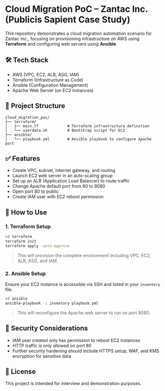 # Cloud Migration PoC – Zantac Inc. (Publicis Sapient Case Study)

This repository demonstrates a cloud migration automation scenario for Zantac Inc., focusing on provisioning infrastructure on AWS using **Terraform** and configuring web servers using **Ansible**.

## 🛠 Tech Stack
- AWS (VPC, EC2, ALB, ASG, IAM)
- Terraform (Infrastructure as Code)
- Ansible (Configuration Management)
- Apache Web Server (on EC2 instances)

## 📁 Project Structure

```
cloud_migration_poc/
├── terraform/
│   ├── main.tf             # Terraform infrastructure definition
│   └── userdata.sh         # Bootstrap script for EC2
├── ansible/
│   └── playbook.yml        # Ansible playbook to configure Apache port
```

## ✅ Features

- Create VPC, subnet, internet gateway, and routing
- Launch EC2 web server in an auto-scaling group
- Set up an ALB (Application Load Balancer) to route traffic
- Change Apache default port from 80 to 8080
- Open port 80 to public
- Create IAM user with EC2 reboot permission

## 🚀 How to Use

### 1. Terraform Setup

```bash
cd terraform
terraform init
terraform apply -auto-approve
```

> This will provision the complete environment including VPC, EC2, ALB, ASG, and IAM.

### 2. Ansible Setup

Ensure your EC2 instance is accessible via SSH and listed in your `inventory` file.

```bash
cd ansible
ansible-playbook -i inventory playbook.yml
```

> This will reconfigure the Apache web server to run on port 8080.

## 🔐 Security Considerations
- IAM user created only has permission to reboot EC2 instances
- HTTP traffic is only allowed on port 80
- Further security hardening should include HTTPS setup, WAF, and KMS encryption for sensitive data

## 📄 License
This project is intended for interview and demonstration purposes.
